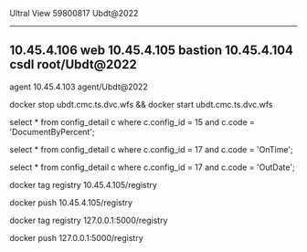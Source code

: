 Ultral View
59800817
Ubdt@2022

-----------------
10.45.4.106  web
10.45.4.105  bastion
10.45.4.104 csdl
root/Ubdt@2022
----------------
agent
10.45.4.103
agent/Ubdt@2022


docker stop ubdt.cmc.ts.dvc.wfs && docker start ubdt.cmc.ts.dvc.wfs


select * from config_detail c
where c.config_id = 15 and c.code = 'DocumentByPercent';

select * from config_detail c
where c.config_id = 17 and c.code = 'OnTime';

select * from config_detail c
where c.config_id = 17 and c.code = 'OutDate';

docker tag registry 10.45.4.105/registry

docker push 10.45.4.105/registry


docker tag registry 127.0.0.1:5000/registry

docker push 127.0.0.1:5000/registry